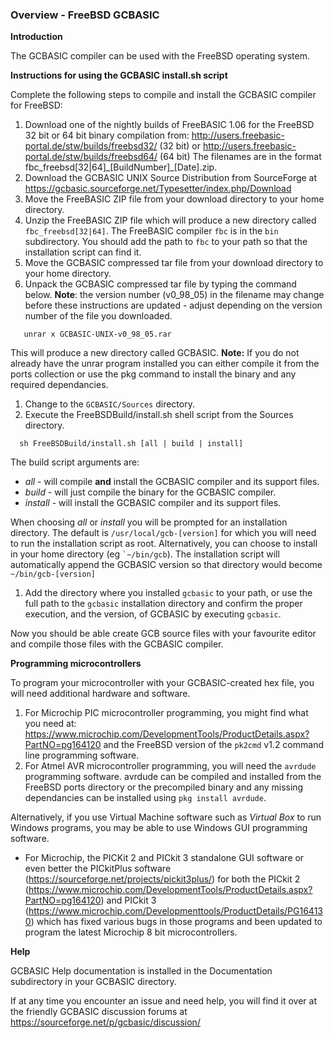 <div class="section">

<div class="titlepage">

<div>

<div>

### <span id="overview_freebsd_gcbasic"></span>Overview - FreeBSD GCBASIC

</div>

</div>

</div>

<span class="strong">**Introduction**</span>

The GCBASIC compiler can be used with the FreeBSD operating system.

<span class="strong">**Instructions for using the GCBASIC install.sh
script**</span>

Complete the following steps to compile and install the GCBASIC compiler
for FreeBSD:

<div class="orderedlist">

1.  Download one of the nightly builds of FreeBASIC 1.06 for the FreeBSD
    32 bit or 64 bit binary compilation from:
    <http://users.freebasic-portal.de/stw/builds/freebsd32/> (32 bit) or
    <http://users.freebasic-portal.de/stw/builds/freebsd64/> (64 bit)
    The filenames are in the format
    fbc\_freebsd\[32\|64\]\_\[BuildNumber\]\_\[Date\].zip.
2.  Download the GCBASIC UNIX Source Distribution from SourceForge at
    <https://gcbasic.sourceforge.net/Typesetter/index.php/Download>
3.  Move the FreeBASIC ZIP file from your download directory to your
    home directory.
4.  Unzip the FreeBASIC ZIP file which will produce a new directory
    called `fbc_freebsd[32|64]`. The FreeBASIC compiler `fbc` is in the
    `bin` subdirectory. You should add the path to `fbc` to your path so
    that the installation script can find it.
5.  Move the GCBASIC compressed tar file from your download directory to
    your home directory.
6.  Unpack the GCBASIC compressed tar file by typing the command below.
    <span class="strong">**Note**</span>: the version number
    (v0\_98\_05) in the filename may change before these instructions
    are updated - adjust depending on the version number of the file you
    downloaded.

</div>

``` screen
   unrar x GCBASIC-UNIX-v0_98_05.rar
```

This will produce a new directory called GCBASIC. <span
class="strong">**Note:**</span> If you do not already have the unrar
program installed you can either compile it from the ports collection or
use the pkg command to install the binary and any required dependancies.

<div class="orderedlist">

1.  Change to the `GCBASIC/Sources` directory.
2.  Execute the FreeBSDBuild/install.sh shell script from the Sources
    directory.

</div>

``` screen
  sh FreeBSDBuild/install.sh [all | build | install]
```

The build script arguments are:

<div class="itemizedlist">

-   <span class="emphasis">*all*</span> - will compile <span
    class="strong">**and**</span> install the GCBASIC compiler and its
    support files.
-   <span class="emphasis">*build*</span> - will just compile the binary
    for the GCBASIC compiler.
-   <span class="emphasis">*install*</span> - will install the GCBASIC
    compiler and its support files.

</div>

When choosing <span class="emphasis">*all*</span> or <span
class="emphasis">*install*</span> you will be prompted for an
installation directory. The default is `/usr/local/gcb-[version]` for
which you will need to run the installation script as root.
Alternatively, you can choose to install in your home directory (eg
`` `~/bin/gcb ``). The installation script will automatically append the
GCBASIC version so that directory would become `~/bin/gcb-[version]`

<div class="orderedlist">

1.  Add the directory where you installed `gcbasic` to your path, or use
    the full path to the `gcbasic` installation directory and confirm
    the proper execution, and the version, of GCBASIC by executing
    `gcbasic`.

</div>

Now you should be able create GCB source files with your favourite
editor and compile those files with the GCBASIC compiler.

<span class="strong">**Programming microcontrollers**</span>

To program your microcontroller with your GCBASIC-created hex file, you
will need additional hardware and software.

<div class="orderedlist">

1.  For Microchip PIC microcontroller programming, you might find what
    you need at:
    <https://www.microchip.com/DevelopmentTools/ProductDetails.aspx?PartNO=pg164120>
    and the FreeBSD version of the `pk2cmd` v1.2 command line
    programming software.
2.  For Atmel AVR microcontroller programming, you will need the
    `avrdude` programming software. avrdude can be compiled and
    installed from the FreeBSD ports directory or the precompiled binary
    and any missing dependancies can be installed using
    `pkg install avrdude`.

</div>

Alternatively, if you use Virtual Machine software such as <span
class="emphasis">*Virtual Box*</span> to run Windows programs, you may
be able to use Windows GUI programming software.

<div class="itemizedlist">

-   For Microchip, the PICKit 2 and PICkit 3 standalone GUI software or
    even better the PICkitPlus software
    (<https://sourceforge.net/projects/pickit3plus/>) for both the
    PICkit 2
    (<https://www.microchip.com/DevelopmentTools/ProductDetails.aspx?PartNO=pg164120>)
    and PICkit 3
    (<https://www.microchip.com/Developmenttools/ProductDetails/PG164130>)
    which has fixed various bugs in those programs and been updated to
    program the latest Microchip 8 bit microcontrollers.

</div>

<span class="strong">**Help**</span>

GCBASIC Help documentation is installed in the Documentation
subdirectory in your GCBASIC directory.

If at any time you encounter an issue and need help, you will find it
over at the friendly GCBASIC discussion forums at
<https://sourceforge.net/p/gcbasic/discussion/>

</div>
